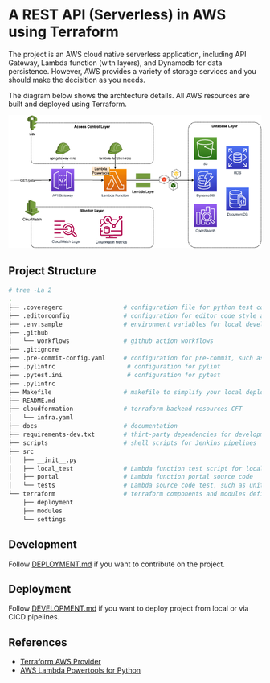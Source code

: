 # A REST API (Serverless) in AWS using Terraform

The project is an AWS cloud native serverless application, including API Gateway, Lambda function (with layers), and Dynamodb for data persistence. However, AWS provides a variety of storage services and you should make the decisition as you needs.

The diagram below shows the archtecture details. All AWS resources are built and deployed using Terraform.

![Cloud Arch Diagram](./docs/images/arch-diagram.png)

## Project Structure

```bash
# tree -La 2
.
├── .coveragerc                 # configuration file for python test coverage
├── .editorconfig               # configuration for editor code style and format
├── .env.sample                 # environment variables for local development and deployment
├── .github
│   └── workflows               # github action workflows
├── .gitignore
├── .pre-commit-config.yaml     # configuration for pre-commit, such as lint, auto format, test
├── .pylintrc                    # configuration for pylint
├── .pytest.ini                  # configuration for pytest
├── .pylintrc
├── Makefile                    # makefile to simplify your local deployment using shell scripts
├── README.md
├── cloudformation              # terraform backend resources CFT
│   └── infra.yaml
├── docs                        # documentation
├── requirements-dev.txt        # thirt-party dependencies for development
├── scripts                     # shell scripts for Jenkins pipelines
├── src
│   ├── __init__.py
│   ├── local_test              # Lambda function test script for local development
│   ├── portal                  # Lambda function portal source code
│   └── tests                   # Lambda source code test, such as unit test, e2e test, etc
└── terraform                   # terraform components and modules definition
    ├── deployment
    ├── modules
    └── settings
```

## Development

Follow [DEPLOYMENT.md](./docs/DEPLOYMENT.md) if you want to contribute on the project.

## Deployment

Follow [DEVELOPMENT.md](./docs/DEVELOPMENT.md) if you want to deploy project from local or via CICD pipelines.

## References

- [Terraform AWS Provider](https://registry.terraform.io/providers/hashicorp/aws/latest)
- [AWS Lambda Powertools for Python](https://awslabs.github.io/aws-lambda-powertools-python/2.12.0/)
